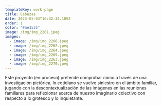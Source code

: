 ```yaml
---
templateKey: work-page
title: Cabezas
date: 2023-05-03T16:42:32.189Z
order: 1
color: "#ae1535"
image: /img/img_2261.jpeg
images:
  - image: /img/img_2266.jpeg
  - image: /img/img_2262.jpeg
  - image: /img/img_2264.jpeg
  - image: /img/img_2265.jpeg
  - image: /img/img_2263.jpeg
  - image: /img/img_2270.jpeg
---
```

Este proyecto (en proceso) pretende comprobar cómo a través de una investigación pictórica, lo cotidiano se vuelve siniestro en el ámbito familiar, jugando con la descontextualización de las imágenes en las reuniones familiares para reflexionar acerca de nuestro imaginario colectivo con respecto a lo grotesco y lo inquietante.